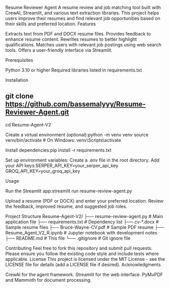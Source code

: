 Resume Reviewer Agent
A resume review and job matching tool built with CrewAI, Streamlit, and various text extraction libraries. This project helps users improve their resumes and find relevant job opportunities based on their skills and preferred location.
Features

Extracts text from PDF and DOCX resume files.
Provides feedback to enhance resume content.
Rewrites resumes to better highlight qualifications.
Matches users with relevant job postings using web search tools.
Offers a user-friendly interface via Streamlit.

Prerequisites

Python 3.10 or higher
Required libraries listed in requirements.txt

Installation

## git clone https://github.com/bassemalyyy/Resume-Reviewer-Agent.git
cd Resume-Agent-V2


Create a virtual environment (optional):python -m venv venv
source venv/bin/activate  # On Windows: venv\Scripts\activate


Install dependencies:pip install -r requirements.txt


Set up environment variables:
Create a .env file in the root directory.
Add your API keys:SERPER_API_KEY=your_serper_api_key
GROQ_API_KEY=your_groq_api_key





Usage

Run the Streamlit app:streamlit run resume-review-agent.py


Upload a resume (PDF or DOCX) and enter your preferred location.
Review the feedback, improved resume, and suggested job roles.

Project Structure
Resume-Agent-V2/
├── resume-review-agent.py    # Main application file
├── requirements.txt         # Dependency list
├── cv-*.docx               # Sample resume files
├── Bruce-Wayne-CV.pdf      # Sample PDF resume
├── Resume_Agent_V2_R.ipynb # Jupyter notebook with development notes
├── README.md               # This file
└── .gitignore              # Git ignore file

Contributing
Feel free to fork this repository and submit pull requests. Please ensure you follow the existing code style and include tests where applicable.
License
This project is licensed under the MIT License - see the LICENSE file for details (add a LICENSE file if desired).
Acknowledgments

CrewAI for the agent framework.
Streamlit for the web interface.
PyMuPDF and Mammoth for document processing.
